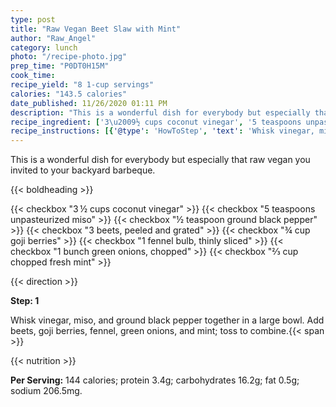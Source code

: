 ```yaml
---
type: post
title: "Raw Vegan Beet Slaw with Mint"
author: "Raw_Angel"
category: lunch
photo: "/recipe-photo.jpg"
prep_time: "P0DT0H15M"
cook_time: 
recipe_yield: "8 1-cup servings"
calories: "143.5 calories"
date_published: 11/26/2020 01:11 PM
description: "This is a wonderful dish for everybody but especially that raw vegan you invited to your backyard barbeque."
recipe_ingredient: ['3\u2009½ cups coconut vinegar', '5 teaspoons unpasteurized miso', '½ teaspoon ground black pepper', '3 beets, peeled and grated', '¾ cup goji berries', '1 fennel bulb, thinly sliced', '1 bunch green onions, chopped', '⅔ cup chopped fresh mint']
recipe_instructions: [{'@type': 'HowToStep', 'text': 'Whisk vinegar, miso, and ground black pepper together in a large bowl. Add beets, goji berries, fennel, green onions, and mint; toss to combine.\n'}]
---
```


This is a wonderful dish for everybody but especially that raw vegan you invited to your backyard barbeque. 

{{< boldheading >}}

{{< checkbox "3 ½ cups coconut vinegar" >}}
{{< checkbox "5 teaspoons unpasteurized miso" >}}
{{< checkbox "½ teaspoon ground black pepper" >}}
{{< checkbox "3  beets, peeled and grated" >}}
{{< checkbox "¾ cup goji berries" >}}
{{< checkbox "1  fennel bulb, thinly sliced" >}}
{{< checkbox "1 bunch green onions, chopped" >}}
{{< checkbox "⅔ cup chopped fresh mint" >}}


{{< direction >}}

**Step: 1**

Whisk vinegar, miso, and ground black pepper together in a large bowl. Add beets, goji berries, fennel, green onions, and mint; toss to combine.{{< span >}}

{{< nutrition >}}

**Per Serving:** 144 calories; protein 3.4g; carbohydrates 16.2g; fat 0.5g; sodium 206.5mg.